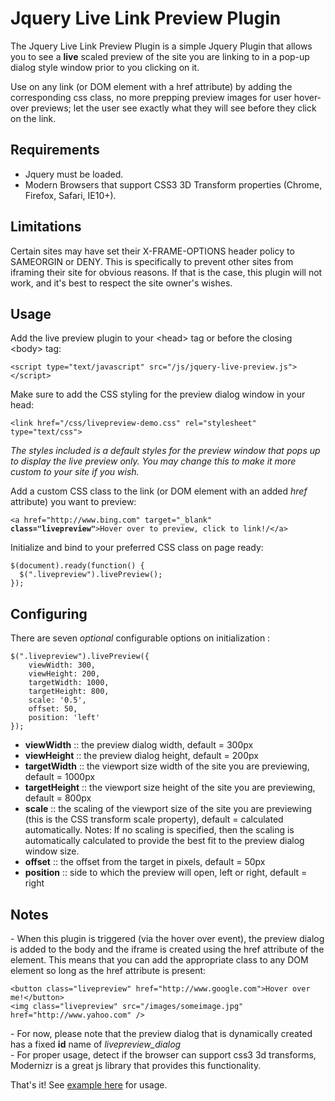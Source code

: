 <h1>Jquery Live Link Preview Plugin</h1>

<p>The Jquery Live Link Preview Plugin is a simple Jquery Plugin that allows you to see a <strong>live</strong> scaled preview of the site you are linking to in a pop-up dialog style window prior to you clicking on it. </p>
<p>Use on any link (or DOM element with a href attribute) by adding the corresponding css class, no more prepping preview images for user hover-over previews; let the user see exactly what they will see before they click on the link.</p>

<h2>Requirements</h2>
<ul>
    <li>Jquery must be loaded.</li>
    <li>Modern Browsers that support CSS3 3D Transform properties (Chrome, Firefox, Safari, IE10+).</li>
</ul>

<h2>Limitations</h2>
<p>Certain sites may have set their X-FRAME-OPTIONS header policy to SAMEORGIN or DENY.  This is specifically to prevent other sites from iframing their site for obvious reasons.  If that is the case, this plugin will not work, and it's best to respect the site owner's wishes. </p>

<h2>Usage</h2>
<p>Add the live preview plugin to your &#60;head&#62; tag or before the closing &#60;body&#62; tag:</p>
<pre><code>&#60;script type="text/javascript" src="/js/jquery-live-preview.js"&#62;&#60;/script&#62;
</code></pre>
<p>Make sure to add the CSS styling for the preview dialog window in your head:</p>
<pre><code>&#60;link href="/css/livepreview-demo.css" rel="stylesheet" type="text/css"&#62;
</code></pre>
<p><em>The styles included is a default styles for the preview window that pops up to display the live preview only.  You may change this to make it more custom to your site if you wish.</em></p>
<p>Add a custom CSS class to the link (or DOM element with an added <i>href</i> attribute) you want to preview:</p>
<pre><code>&#60;a href="http://www.bing.com" target="_blank" <strong>class="livepreview"</strong>&#62;Hover over to preview, click to link!/&#60;/a&#62;</code></pre>
<p>Initialize and bind to your preferred CSS class on page ready:</p>
<pre><code>$(document).ready(function() { 
  $(".livepreview").livePreview();
});
</code></pre>

<h2>Configuring</h2>
<p>There are seven <i>optional</i> configurable options on initialization :</p>
<pre><code>$(".livepreview").livePreview({
    viewWidth: 300,  
    viewHeight: 200,  
    targetWidth: 1000,  
    targetHeight: 800,  
    scale: '0.5', 
    offset: 50,
    position: 'left'
});</code></pre>
<ul>
    <li><strong>viewWidth</strong> :: the preview dialog width,  default = 300px</li>
    <li><strong>viewHeight</strong> :: the preview dialog height,  default = 200px</li>
    <li><strong>targetWidth</strong> :: the viewport size width of the site you are previewing, default = 1000px</li>
    <li><strong>targetHeight</strong> :: the viewport size height of the site you are previewing, default = 800px</li>
    <li><strong>scale</strong> :: the scaling of the viewport size of the site you are previewing (this is the CSS transform scale property),  default = calculated automatically. Notes: If no scaling is specified, then the scaling is automatically calculated to provide the best fit to the preview dialog window size.</li>
    <li><strong>offset</strong> :: the offset from the target in pixels, default = 50px</li>
    <li><strong>position</strong> :: side to which the preview will open, left or right, default = right</li>
</ul>

<h2>Notes</h2>
<p>- When this plugin is triggered (via the hover over event), the preview dialog is added to the body and the iframe is created using the href attribute of the element.  This means that you can add the appropriate class to any DOM element so long as the href attribute is present:</p>
<pre><code>&lt;button class="livepreview" href="http://www.google.com"&gt;Hover over me!&lt;/button&gt;
&lt;img class="livepreview" src="/images/someimage.jpg" href="http://www.yahoo.com" /&gt;</code></pre>
<p>- For now, please note that the preview dialog that is dynamically created has a fixed <strong>id</strong> name of <i>livepreview_dialog</i><br/>
- For proper usage, detect if the browser can support css3 3d transforms, Modernizr is a great js library that provides this functionality.</p>
<p>That's it! See <a href="http://www.ampedupdesigns.com/blog/show?bid=49">example here</a> for usage.</p>

